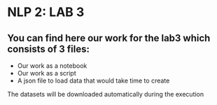 # NLP 2: LAB 3

## You can find here our work for the lab3 which consists of 3 files:<br>
- Our work as a notebook<br>
- Our work as a script<br>
- A json file to load data that would take time to create<br>

The datasets will be downloaded automatically during the execution

